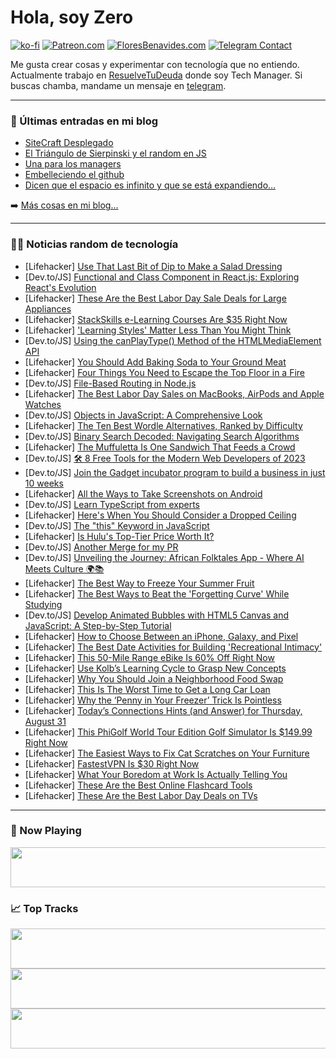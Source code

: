 # Hola, soy Zero

[![ko-fi](https://ko-fi.com/img/githubbutton_sm.svg)](https://ko-fi.com/J3J4N0LUK)
[![Patreon.com](https://img.shields.io/endpoint.svg?url=https%3A%2F%2Fshieldsio-patreon.vercel.app%2Fapi%3Fusername%3Dzerodragon%26type%3Dpatrons&style=for-the-badge)](https://patreon.com/zerodragon)
[![FloresBenavides.com](https://img.shields.io/website?down_message=oops&label=MiBlog&style=for-the-badge&up_message=online&url=https%3A%2F%2Ffloresbenavides.com)](https://floresbenavides.com)
[![Telegram Contact](https://img.shields.io/badge/escr%C3%ADbeme-ZeroDragon-%2326A5E4?style=for-the-badge&logo=telegram)](https://t.me/zerodragon)

Me gusta crear cosas y experimentar con tecnología que no entiendo.
Actualmente trabajo en [ResuelveTuDeuda](http://github.com/resuelve) donde soy Tech Manager.
Si buscas chamba, mandame un mensaje en [telegram](https://t.me/zerodragon).

---

### 📕 Últimas entradas en mi blog
<!-- BLOG-POST-LIST:START -->
- [SiteCraft Desplegado](https://floresbenavides.com/sitecraft-desplegado/)
- [El Triángulo de Sierpinski y el random en JS](https://floresbenavides.com/el-triangulo-de-sierpinski-y-el-random-en-js/)
- [Una para los managers](https://floresbenavides.com/una-para-los-managers/)
- [Embelleciendo el github](https://floresbenavides.com/embelleciendo-el-github/)
- [Dicen que el espacio es infinito y que se está expandiendo…](https://floresbenavides.com/dicen-que-el-espacio-es-infinito-y-que-se-esta-expandiendo/)
<!-- BLOG-POST-LIST:END -->

➡️ [Más cosas en mi blog...](https://floresbenavides.com)

---

### 👨‍💻 Noticias random de tecnología
<!-- TECH-POSTS:START -->
- [Lifehacker] [Use That Last Bit of Dip to Make a Salad Dressing](https://lifehacker.com/use-that-last-bit-of-dip-to-make-a-salad-dressing-1850793162?utm_source=regular)
- [Dev.to/JS] [Functional and Class Component in React.js: Exploring React&#39;s Evolution](https://dev.to/cybermaxi7/class-component-vs-functional-component-exploring-reacts-evolution-82c)
- [Lifehacker] [These Are the Best Labor Day Sale Deals for Large Appliances](https://lifehacker.com/these-are-the-best-labor-day-sale-deals-for-large-appli-1850771766?utm_source=regular)
- [Lifehacker] [StackSkills e-Learning Courses Are $35 Right Now](https://lifehacker.com/stackskills-e-learning-courses-are-35-right-now-1850782486?utm_source=regular)
- [Lifehacker] [&#39;Learning Styles&#39; Matter Less Than You Might Think](https://lifehacker.com/learning-styles-matter-less-than-you-might-think-1850793208?utm_source=regular)
- [Dev.to/JS] [Using the canPlayType&lpar;&rpar; Method of the HTMLMediaElement API](https://dev.to/impressivewebs/using-the-canplaytype-method-of-the-htmlmediaelement-api-3hl)
- [Lifehacker] [You Should Add Baking Soda to Your Ground Meat](https://lifehacker.com/you-should-add-baking-soda-to-your-ground-meat-1846103865?utm_source=regular)
- [Lifehacker] [Four Things You Need to Escape the Top Floor in a Fire](https://lifehacker.com/four-things-you-need-to-escape-the-top-floor-in-a-fire-1850792513?utm_source=regular)
- [Dev.to/JS] [File-Based Routing in Node.js](https://dev.to/dsitdikov/file-based-routing-in-nodejs-n6f)
- [Lifehacker] [The Best Labor Day Sales on MacBooks, AirPods and Apple Watches](https://lifehacker.com/the-best-labor-day-sales-on-apple-products-1850792954?utm_source=regular)
- [Dev.to/JS] [Objects in JavaScript: A Comprehensive Look](https://dev.to/akinnimimanuel/objects-in-javascript-a-comprehensive-look-2ikf)
- [Lifehacker] [The Ten Best Wordle Alternatives, Ranked by Difficulty](https://lifehacker.com/the-10-best-wordle-alternatives-ranked-by-difficulty-1848859009?utm_source=regular)
- [Dev.to/JS] [Binary Search Decoded: Navigating Search Algorithms](https://dev.to/apatel-ai/binary-search-decoded-navigating-search-algorithms-6nm)
- [Lifehacker] [The Muffuletta Is One Sandwich That Feeds a Crowd](https://lifehacker.com/the-muffuletta-is-one-sandwich-that-feeds-a-crowd-1850792193?utm_source=regular)
- [Dev.to/JS] [🛠️ 8 Free Tools for the Modern Web Developers of 2023](https://dev.to/shivamblog/8-free-tools-for-the-modern-web-developers-of-2023-e5)
- [Dev.to/JS] [Join the Gadget incubator program to build a business in just 10 weeks](https://dev.to/gadget/join-the-gadget-incubator-program-to-build-a-business-in-just-10-weeks-18p9)
- [Lifehacker] [All the Ways to Take Screenshots on Android](https://lifehacker.com/all-the-ways-to-take-screenshots-on-android-1850788590?utm_source=regular)
- [Dev.to/JS] [Learn TypeScript from experts](https://dev.to/ishratumar/typescript-bootcamp-2p4n)
- [Lifehacker] [Here&#39;s When You Should Consider a Dropped Ceiling](https://lifehacker.com/heres-when-you-should-consider-a-dropped-ceiling-1850791930?utm_source=regular)
- [Dev.to/JS] [The &quot;this&quot; Keyword in JavaScript](https://dev.to/ankitat721/the-this-keyword-in-javascript-37io)
- [Lifehacker] [Is Hulu&#39;s Top-Tier Price Worth It?](https://lifehacker.com/is-hulus-top-tier-price-worth-it-1850790018?utm_source=regular)
- [Dev.to/JS] [Another Merge for my PR](https://dev.to/kssaiteja/another-merge-for-my-pr-47p0)
- [Dev.to/JS] [Unveiling the Journey: African Folktales App - Where AI Meets Culture 🌍📚](https://dev.to/cypriantinasheaarons/unveiling-the-journey-african-folktales-app-where-ai-meets-culture-1kn2)
- [Lifehacker] [The Best Way to Freeze Your Summer Fruit](https://lifehacker.com/the-best-way-to-freeze-your-summer-fruit-1850789759?utm_source=regular)
- [Lifehacker] [The Best Ways to Beat the &#39;Forgetting Curve&#39; While Studying](https://lifehacker.com/the-best-ways-to-beat-the-forgetting-curve-while-studyi-1850791645?utm_source=regular)
- [Dev.to/JS] [Develop Animated Bubbles with HTML5 Canvas and JavaScript: A Step-by-Step Tutorial](https://dev.to/shrutikapoor08/develop-animated-bubbles-with-html5-canvas-and-javascript-a-step-by-step-tutorial-kid)
- [Lifehacker] [How to Choose Between an iPhone, Galaxy, and Pixel](https://lifehacker.com/how-to-choose-between-an-iphone-galaxy-or-pixel-1850788933?utm_source=regular)
- [Lifehacker] [The Best Date Activities for Building &#39;Recreational Intimacy&#39;](https://lifehacker.com/the-best-date-activities-for-building-recreational-inti-1850789445?utm_source=regular)
- [Lifehacker] [This 50-Mile Range eBike Is 60% Off Right Now](https://lifehacker.com/this-50-mile-range-ebike-is-60-off-right-now-1850789475?utm_source=regular)
- [Lifehacker] [Use Kolb’s Learning Cycle to Grasp New Concepts](https://lifehacker.com/use-kolb-s-learning-cycle-to-grasp-new-concepts-1850787831?utm_source=regular)
- [Lifehacker] [Why You Should Join a Neighborhood Food Swap](https://lifehacker.com/why-you-should-join-a-neighborhood-food-swap-1850788387?utm_source=regular)
- [Lifehacker] [This Is The Worst Time to Get a Long Car Loan](https://lifehacker.com/this-is-the-worst-time-to-get-a-long-car-loan-1850783402?utm_source=regular)
- [Lifehacker] [Why the ‘Penny in Your Freezer’ Trick Is Pointless](https://lifehacker.com/penny-in-freezer-trick-debunked-1850788431?utm_source=regular)
- [Lifehacker] [Today’s Connections Hints &lpar;and Answer&rpar; for Thursday, August 31](https://lifehacker.com/connections-answer-today-august-31-2023-1850786694?utm_source=regular)
- [Lifehacker] [This PhiGolf World Tour Edition Golf Simulator Is $149.99 Right Now](https://lifehacker.com/this-phigolf-world-tour-edition-golf-simulator-is-149-1850776895?utm_source=regular)
- [Lifehacker] [The Easiest Ways to Fix Cat Scratches on Your Furniture](https://lifehacker.com/the-easiest-ways-to-fix-cat-scratches-on-your-furniture-1850788704?utm_source=regular)
- [Lifehacker] [FastestVPN Is $30 Right Now](https://lifehacker.com/fastestvpn-is-30-right-now-1850776792?utm_source=regular)
- [Lifehacker] [What Your Boredom at Work Is Actually Telling You](https://lifehacker.com/what-your-boredom-at-work-is-actually-telling-you-1850788112?utm_source=regular)
- [Lifehacker] [These Are the Best Online Flashcard Tools](https://lifehacker.com/these-are-the-best-online-flashcard-tools-1850787618?utm_source=regular)
- [Lifehacker] [These Are the Best Labor Day Deals on TVs](https://lifehacker.com/best-labor-day-tv-deals-1850788728?utm_source=regular)<!-- TECH-POSTS:END -->

---

### 🎵 Now Playing
<a href="https://spotify-now-playing-dun.vercel.app/now-playing?open"><img src="https://spotify-now-playing-dun.vercel.app/now-playing" width="540" height="64"></a>

### 📈 Top Tracks
<a href="https://spotify-now-playing-dun.vercel.app/top-tracks?i=1&open"><img src="https://spotify-now-playing-dun.vercel.app/top-tracks?i=1" width="540" height="64"></a>
<a href="https://spotify-now-playing-dun.vercel.app/top-tracks?i=2&open"><img src="https://spotify-now-playing-dun.vercel.app/top-tracks?i=2" width="540" height="64"></a>
<a href="https://spotify-now-playing-dun.vercel.app/top-tracks?i=3&open"><img src="https://spotify-now-playing-dun.vercel.app/top-tracks?i=3" width="540" height="64"></a>
